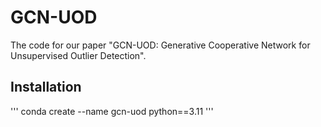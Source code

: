 # GCN-UOD

The code for our paper "GCN-UOD: Generative Cooperative Network for Unsupervised Outlier Detection".

## Installation

'''
conda create --name gcn-uod python==3.11
'''
